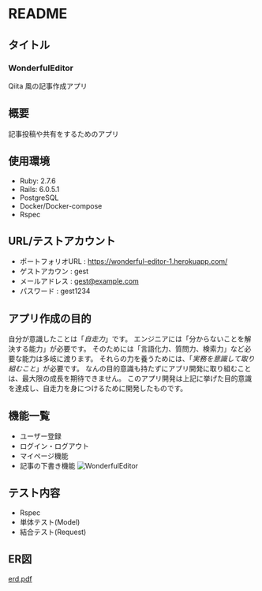 # README
## タイトル
### WonderfulEditor
Qiita 風の記事作成アプリ

## 概要
記事投稿や共有をするためのアプリ

## 使用環境
 - Ruby: 2.7.6
 - Rails: 6.0.5.1
 - PostgreSQL
 - Docker/Docker-compose
 - Rspec

## URL/テストアカウント
 - ポートフォリオURL : https://wonderful-editor-1.herokuapp.com/
 - ゲストアカウン : gest
 - メールアドレス : gest@example.com
 - パスワード : gest1234

## アプリ作成の目的
自分が意識したことは「_自走力_」です。
エンジニアには「分からないことを解決する能力」が必要です。
そのためには「言語化力、質問力、検索力」など必要な能力は多岐に渡ります。
それらの力を養うためには、「_実務を意識して取り組むこと_」が必要です。
なんの目的意識も持たずにアプリ開発に取り組むことは、最大限の成長を期待できません。
このアプリ開発は上記に挙げた目的意識を達成し、自走力を身につけるために開発したものです。

## 機能一覧
 - ユーザー登録
 - ログイン・ログアウト
 - マイページ機能
 - 記事の下書き機能
 ![WonderfulEditor](https://user-images.githubusercontent.com/108565543/194697385-506da26f-80dd-4554-a522-d20a7a368eb3.gif)

## テスト内容
 - Rspec
  - 単体テスト(Model)
  - 結合テスト(Request)

## ER図
[erd.pdf](https://github.com/sauzerhokuto/wonderful_editor/files/9738744/erd.pdf)
